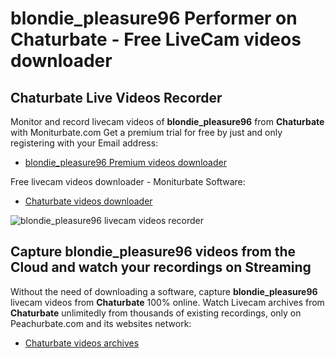 # blondie_pleasure96 Performer on Chaturbate - Free LiveCam videos downloader

## Chaturbate Live Videos Recorder

Monitor and record livecam videos of **blondie_pleasure96** from **Chaturbate** with Moniturbate.com
Get a premium trial for free by just and only registering with your Email address:
* [blondie_pleasure96 Premium videos downloader](https://moniturbate.com/request-demo-licence-key.html)

Free livecam videos downloader - Moniturbate Software:
* [Chaturbate videos downloader](https://moniturbate.com/moniturbate-download-software.html)

![blondie_pleasure96 livecam videos recorder](https://peachurnet.com/templates/moniturbate-software.png)


## Capture blondie_pleasure96 videos from the Cloud and watch your recordings on Streaming

Without the need of downloading a software, capture **blondie_pleasure96** livecam videos from **Chaturbate** 100% online.
Watch Livecam archives from **Chaturbate** unlimitedly from thousands of existing recordings, only on Peachurbate.com and its websites network:
* [Chaturbate videos archives](https://peachurnet.com/)